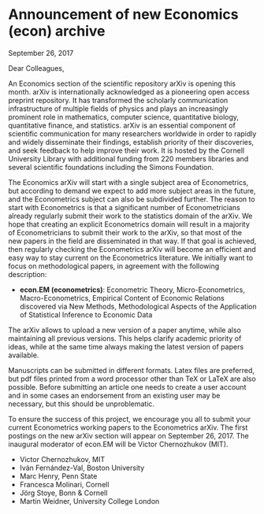 # Announcement of new Economics (econ) archive

September 26, 2017

Dear Colleagues,

An Economics section of the scientific repository arXiv is opening this month. arXiv is internationally acknowledged as a pioneering open access preprint repository. It has transformed the scholarly communication infrastructure of multiple fields of physics and plays an increasingly prominent role in mathematics, computer science, quantitative biology, quantitative finance, and statistics. arXiv is an essential component of scientific communication for many researchers worldwide in order to rapidly and widely disseminate their findings, establish priority of their discoveries, and seek feedback to help improve their work. It is hosted by the Cornell University Library with additional funding from 220 members libraries and several scientific foundations including the Simons Foundation.

The Economics arXiv will start with a single subject area of Econometrics, but according to demand we expect to add more subject areas in the future, and the Econometrics subject can also be subdivided further. The reason to start with Econometrics is that a significant number of Econometricians already regularly submit their work to the statistics domain of the arXiv. We hope that creating an explicit Econometrics domain will result in a majority of Econometricians to submit their work to the arXiv, so that most of the new papers in the field are disseminated in that way. If that goal is achieved, then regularly checking the Econometrics arXiv will become an efficient and easy way to stay current on the Econometrics literature. We initially want to focus on methodological papers, in agreement with the following description:

*   **econ.EM (econometrics)**: Econometric Theory, Micro-Econometrics, Macro-Econometrics, Empirical Content of Economic Relations discovered via New Methods, Methodological Aspects of the Application of Statistical Inference to Economic Data

The arXiv allows to upload a new version of a paper anytime, while also maintaining all previous versions. This helps clarify academic priority of ideas, while at the same time always making the latest version of papers available.

Manuscripts can be submitted in different formats. Latex files are preferred, but pdf files printed from a word processor other than TeX or LaTeX are also possible. Before submitting an article one needs to create a user account and in some cases an endorsement from an existing user may be necessary, but this should be unproblematic.

To ensure the success of this project, we encourage you all to submit your current Econometrics working papers to the Econometrics arXiv. The first postings on the new arXiv section will appear on September 26, 2017. The inaugural moderator of econ.EM will be Victor Chernozhukov (MIT).

- Victor Chernozhukov, MIT  
- Iván Fernández-Val, Boston University  
- Marc Henry, Penn State  
- Francesca Molinari, Cornell  
- Jörg Stoye, Bonn & Cornell  
- Martin Weidner, University College London
